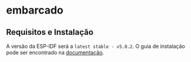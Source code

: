 # embarcado

## Requisitos e Instalação

A versão da ESP-IDF será a `latest stable - v5.0.2`. O guia de instalação pode ser encontrado na [documentação](https://docs.espressif.com/projects/esp-idf/en/v5.0.2/esp32/get-started/linux-macos-setup.html).

